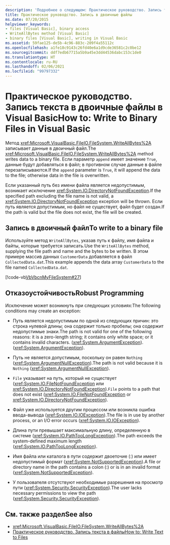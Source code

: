 ```yaml
---
description: 'Подробнее о следующем: Практическое руководство. Запись текста в двоичные файлы в Visual Basic'
title: Практическое руководство. Запись в двоичные файлы
ms.date: 07/20/2015
helpviewer_keywords:
- files [Visual Basic], binary access
- WriteAllBytes method [Visual Basic]
- binary files [Visual Basic], writing in Visual Basic
ms.assetid: 59fae125-de5b-4c96-883c-209f4a55112c
ms.openlocfilehash: a1fe18c9143c26fd40e6a1d9cde36581c2c0be12
ms.sourcegitcommit: ddf7edb67715a5b9a45e3dd44536dabc153c1de0
ms.translationtype: HT
ms.contentlocale: ru-RU
ms.lasthandoff: 02/06/2021
ms.locfileid: "99797332"
---
```

# <a name="how-to-write-to-binary-files-in-visual-basic"></a><span data-ttu-id="b82b3-103">Практическое руководство. Запись текста в двоичные файлы в Visual Basic</span><span class="sxs-lookup"><span data-stu-id="b82b3-103">How to: Write to Binary Files in Visual Basic</span></span>

<span data-ttu-id="b82b3-104">Метод <xref:Microsoft.VisualBasic.FileIO.FileSystem.WriteAllBytes%2A> записывает данные в двоичный файл.</span><span class="sxs-lookup"><span data-stu-id="b82b3-104">The <xref:Microsoft.VisualBasic.FileIO.FileSystem.WriteAllBytes%2A> method writes data to a binary file.</span></span> <span data-ttu-id="b82b3-105">Если параметр `append` имеет значение `True`, данные будут добавляться в файл; в противном случае данные в файле перезаписываются.</span><span class="sxs-lookup"><span data-stu-id="b82b3-105">If the `append` parameter is `True`, it will append the data to the file; otherwise data in the file is overwritten.</span></span>

<span data-ttu-id="b82b3-106">Если указанный путь без имени файла является недопустимым, возникает исключение <xref:System.IO.DirectoryNotFoundException>.</span><span class="sxs-lookup"><span data-stu-id="b82b3-106">If the specified path excluding the file name is not valid, a <xref:System.IO.DirectoryNotFoundException> exception will be thrown.</span></span> <span data-ttu-id="b82b3-107">Если путь является допустимым, но файл не существует, файл будет создан.</span><span class="sxs-lookup"><span data-stu-id="b82b3-107">If the path is valid but the file does not exist, the file will be created.</span></span>

## <a name="to-write-to-a-binary-file"></a><span data-ttu-id="b82b3-108">Запись в двоичный файл</span><span class="sxs-lookup"><span data-stu-id="b82b3-108">To write to a binary file</span></span>

<span data-ttu-id="b82b3-109">Используйте метод `WriteAllBytes`, указав путь к файлу, имя файла и байты, которые требуется записать.</span><span class="sxs-lookup"><span data-stu-id="b82b3-109">Use the `WriteAllBytes` method, supplying the file path and name and the bytes to be written.</span></span> <span data-ttu-id="b82b3-110">В этом примере массив данных `CustomerData` добавляется в файл `CollectedData.dat`.</span><span class="sxs-lookup"><span data-stu-id="b82b3-110">This example appends the data array `CustomerData` to the file named `CollectedData.dat`.</span></span>

[!code-vb[VbVbcnMyFileSystem#27](~/samples/snippets/visualbasic/VS_Snippets_VBCSharp/VbVbcnMyFileSystem/VB/Class1.vb#27)]

## <a name="robust-programming"></a><span data-ttu-id="b82b3-111">Отказоустойчивость</span><span class="sxs-lookup"><span data-stu-id="b82b3-111">Robust Programming</span></span>

<span data-ttu-id="b82b3-112">Исключение может возникнуть при следующих условиях:</span><span class="sxs-lookup"><span data-stu-id="b82b3-112">The following conditions may create an exception:</span></span>

- <span data-ttu-id="b82b3-113">Путь является недопустимым по одной из следующих причин: это строка нулевой длины; она содержит только пробелы; она содержит недопустимые знаки.</span><span class="sxs-lookup"><span data-stu-id="b82b3-113">The path is not valid for one of the following reasons: it is a zero-length string; it contains only white space; or it contains invalid characters.</span></span> <span data-ttu-id="b82b3-114">(<xref:System.ArgumentException>).</span><span class="sxs-lookup"><span data-stu-id="b82b3-114">(<xref:System.ArgumentException>).</span></span>

- <span data-ttu-id="b82b3-115">Путь не является допустимым, поскольку он равен `Nothing` (<xref:System.ArgumentNullException>).</span><span class="sxs-lookup"><span data-stu-id="b82b3-115">The path is not valid because it is `Nothing` (<xref:System.ArgumentNullException>).</span></span>

- <span data-ttu-id="b82b3-116">`File` указывает на путь, который не существует (<xref:System.IO.FileNotFoundException> или <xref:System.IO.DirectoryNotFoundException>).</span><span class="sxs-lookup"><span data-stu-id="b82b3-116">`File` points to a path that does not exist (<xref:System.IO.FileNotFoundException> or <xref:System.IO.DirectoryNotFoundException>).</span></span>

- <span data-ttu-id="b82b3-117">Файл уже используется другим процессом или возникла ошибка ввода-вывода (<xref:System.IO.IOException>).</span><span class="sxs-lookup"><span data-stu-id="b82b3-117">The file is in use by another process, or an I/O error occurs (<xref:System.IO.IOException>).</span></span>

- <span data-ttu-id="b82b3-118">Длина пути превышает максимальную длину, определенную в системе (<xref:System.IO.PathTooLongException>).</span><span class="sxs-lookup"><span data-stu-id="b82b3-118">The path exceeds the system-defined maximum length (<xref:System.IO.PathTooLongException>).</span></span>

- <span data-ttu-id="b82b3-119">Имя файла или каталога в пути содержит двоеточие (:) или имеет недопустимый формат (<xref:System.NotSupportedException>).</span><span class="sxs-lookup"><span data-stu-id="b82b3-119">A file or directory name in the path contains a colon (:) or is in an invalid format (<xref:System.NotSupportedException>).</span></span>

- <span data-ttu-id="b82b3-120">У пользователя отсутствуют необходимые разрешения на просмотр пути (<xref:System.Security.SecurityException>).</span><span class="sxs-lookup"><span data-stu-id="b82b3-120">The user lacks necessary permissions to view the path (<xref:System.Security.SecurityException>).</span></span>

## <a name="see-also"></a><span data-ttu-id="b82b3-121">См. также раздел</span><span class="sxs-lookup"><span data-stu-id="b82b3-121">See also</span></span>

- <xref:Microsoft.VisualBasic.FileIO.FileSystem.WriteAllBytes%2A>
- [<span data-ttu-id="b82b3-122">Практическое руководство. Запись текста в файлы</span><span class="sxs-lookup"><span data-stu-id="b82b3-122">How to: Write Text to Files</span></span>](how-to-write-text-to-files.md)
